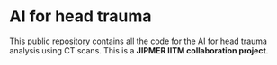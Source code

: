 # AI for head trauma 
This public repository contains all the code for the AI for head trauma analysis using CT scans. This is a **JIPMER IITM collaboration project**.


